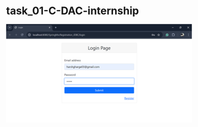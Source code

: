 # task_01-C-DAC-internship

![image alt](https://github.com/HarshGharge05/task_01-C-DAC-internship/blob/f9940747b8fbf26ef9bc99a41489991d2b981c23/login%20page.png)
